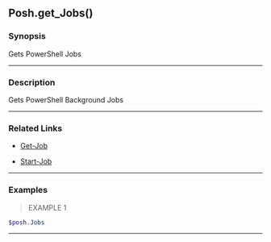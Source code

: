 Posh.get_Jobs()
---------------




### Synopsis
Gets PowerShell Jobs



---


### Description

Gets PowerShell Background Jobs



---


### Related Links
* [Get-Job](https://learn.microsoft.com/powershell/module/Microsoft.PowerShell.Core/Get-Job)



* [Start-Job](https://learn.microsoft.com/powershell/module/Microsoft.PowerShell.Core/Start-Job)





---


### Examples
> EXAMPLE 1

```PowerShell
$posh.Jobs
```


---

